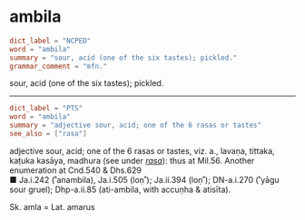 # ambila

``` toml
dict_label = "NCPED"
word = "ambila"
summary = "sour, acid (one of the six tastes); pickled."
grammar_comment = "mfn."
```

sour, acid (one of the six tastes); pickled.

--------------------

``` toml
dict_label = "PTS"
word = "ambila"
summary = "adjective sour, acid; one of the 6 rasas or tastes"
see_also = ["rasa"]
```

adjective sour, acid; one of the 6 rasas or tastes, viz. a., lavaṇa, tittaka, kaṭuka kasāya, madhura (see under *[rasa](rasa.md)*): thus at Mil.56. Another enumeration at Cnd.540 & Dhs.629  
■ Ja.i.242 (˚anambila), Ja.i.505 (loṇ˚); Ja.ii.394 (loṇ˚); DN\-a.i.270 (˚yāgu sour gruel); Dhp\-a.ii.85 (ati\-ambila, with accuṇha & atisīta).

Sk. amla = Lat. amarus

